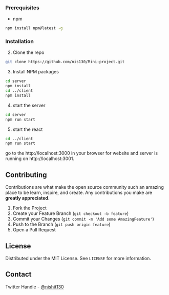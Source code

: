 





### Prerequisites

* npm
```sh
npm install npm@latest -g
```

### Installation

2. Clone the repo
```sh
git clone https://github.com/nis130/Mini-project.git
```
3. Install NPM packages
```sh
cd server
npm install
cd ../client
npm install
```
4. start the server
```sh
cd server
npm run start
```

5. start the react
```sh
cd ../client
npm run start
```
go to the http://localhost:3000 in your browser for website and server is running on http://localhost:3001.


<!-- CONTRIBUTING -->
## Contributing

Contributions are what make the open source community such an amazing place to be learn, inspire, and create. Any contributions you make are **greatly appreciated**.

1. Fork the Project
2. Create your Feature Branch (`git checkout -b feature`)
3. Commit your Changes (`git commit -m 'Add some AmazingFeature'`)
4. Push to the Branch (`git push origin feature`)
5. Open a Pull Request



<!-- LICENSE -->
## License

Distributed under the MIT License. See `LICENSE` for more information.



<!-- CONTACT -->
## Contact

Twitter Handle - [@nishit130](https://twitter.com/nishit130)





<!-- MARKDOWN LINKS & IMAGES -->
<!-- https://www.markdownguide.org/basic-syntax/#reference-style-links -->
[product-screenshot]: images/screenshot.png
